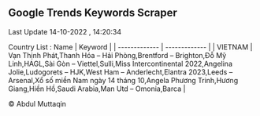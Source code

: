 

## Google Trends Keywords Scraper 
 
Last Update 14-10-2022 , 14:20:34

Country List :
 Name  | Keyword |
| ------------- | ------------- |
| VIETNAM | Vạn Thịnh Phát,Thanh Hóa – Hải Phòng,Brentford – Brighton,Đỗ Mỹ Linh,HAGL,Sài Gòn – Viettel,Sulli,Miss Intercontinental 2022,Angelina Jolie,Ludogorets – HJK,West Ham – Anderlecht,Elantra 2023,Leeds – Arsenal,Xổ số miền Nam ngày 14 tháng 10,Angela Phương Trinh,Hương Giang,Hiền Hồ,Saudi Arabia,Man Utd – Omonia,Barca |



© Abdul Muttaqin 
